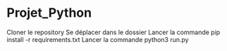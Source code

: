 # Projet_Python

Cloner le repository
Se déplacer dans le dossier
Lancer la commande pip install -r requirements.txt
Lancer la commande python3 run.py
